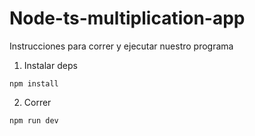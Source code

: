 # Node-ts-multiplication-app

Instrucciones para correr y ejecutar nuestro programa


1. Instalar deps

```
npm install
```

2. Correr

```
npm run dev
```
